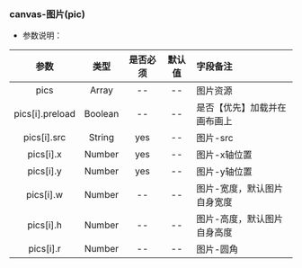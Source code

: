 ### canvas-图片(pic)

+ 参数说明： 

| 参数 | 类型 | 是否必须 | 默认值 | 字段备注 |
| :----: | :----: | :----: | :----: | :---- |
| pics | Array | -- | -- | 图片资源 |
| pics[i].preload | Boolean | -- | -- | 是否【优先】加载并在画布画上 |
| pics[i].src | String | yes | -- | 图片-src |
| pics[i].x | Number | yes | -- | 图片-x轴位置 |
| pics[i].y | Number | yes | -- | 图片-y轴位置 |
| pics[i].w | Number | -- | -- | 图片-宽度，默认图片自身宽度 |
| pics[i].h | Number | -- | -- | 图片-高度，默认图片自身高度 |
| pics[i].r | Number | -- | -- | 图片-圆角 |
